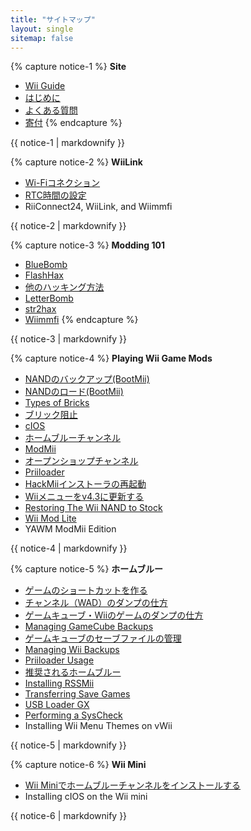 ```yaml
---
title: "サイトマップ"
layout: single
sitemap: false
---
```


{% capture notice-1 %}
**Site**
+ [Wii Guide](/)
+ [はじめに](get-started)
+ [よくある質問](faq)
+ [寄付](donations)
{% endcapture %}
<div class="notice--info">{{ notice-1 | markdownify }}</div>

{% capture notice-2 %}
**WiiLink**
+ [Wi-Fiコネクション](wiimmfi)
+ [RTC時間の設定](wiiconnect24#updating-rtc-clock)
+ RiiConnect24, WiiLink, and Wiimmfi
<div class="notice--primary">{{ notice-2 | markdownify }}</div>

{% capture notice-3 %}
**Modding 101**
+ [BlueBomb](bluebomb)
+ [FlashHax](flashhax)
+ [他のハッキング方法](legacy-exploits)
+ [LetterBomb](letterbomb)
+ [str2hax](Wiimmfi)
+ [Wiimmfi](wiimmfi)
{% endcapture %}
<div class="notice--primary">{{ notice-3 | markdownify }}</div>

{% capture notice-4 %}
**Playing Wii Game Mods**
+ [NANDのバックアップ(BootMii)](bootmii)
+ [NANDのロード(BootMii)](bootmiirecover)
+ [Types of Bricks](bricks)
+ [ブリック阻止](bricks#brick-prevention)
+ [cIOS](cios)
+ [ホームブルーチャンネル](hbc)
+ [ModMii](modmii)
+ [オープンショップチャンネル](osc)
+ [Priiloader](priiloader)
+ [HackMiiインストーラの再起動](hackmii)
+ [Wiiメニューをv4.3に更新する](update)
+ [Restoring The Wii NAND to Stock](wii-factory-reset)
+ [Wii Mod Lite](wnd-mini)
+ YAWM ModMii Edition
<div class="notice--primary">{{ notice-4 | markdownify }}</div>

{% capture notice-5 %}
**ホームブルー**
+ [ゲームのショートカットを作る](wiigsc)
+ [チャンネル（WAD）のダンプの仕方](dump-wads)
+ [ゲームキューブ・Wiiのゲームのダンプの仕方](dump-games)
+ [Managing GameCube Backups](gc-backups)
+ [ゲームキューブのセーブファイルの管理](gcsaves)
+ [Managing Wii Backups](wii-backups)
+ [Priiloader Usage](priiloader-usage)
+ [推奨されるホームブルー](recommended-homebrew)
+ [Installing RSSMii](rssmii)
+ [Transferring Save Games](transfer-saves)
+ [USB Loader GX](wii-loaders)
+ [Performing a SysCheck](syscheck)
+ Installing Wii Menu Themes on vWii
<div class="notice--primary">{{ notice-5 | markdownify }}</div>

{% capture notice-6 %}
**Wii Mini**
+ [Wii Miniでホームブルーチャンネルをインストールする](hbc-mini)
+ Installing cIOS on the Wii mini
<div class="notice--primary">{{ notice-6 | markdownify }}</div>
